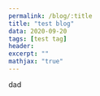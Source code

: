 ```yaml
---
permalink: /blog/:title
title: "test blog"
data: 2020-09-20
tags: [test tag]
header:
excerpt: ""
mathjax: "true"
---
```


dad
